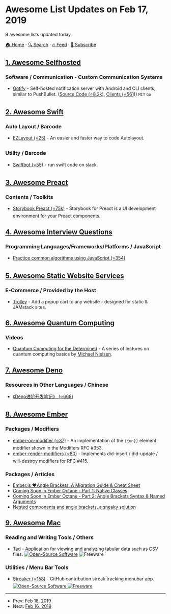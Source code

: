 # Awesome List Updates on Feb 17, 2019

9 awesome lists updated today.

[🏠 Home](/README.md) · [🔍 Search](https://www.trackawesomelist.com/search/) · [🔥 Feed](https://www.trackawesomelist.com/rss.xml) · [📮 Subscribe](https://trackawesomelist.us17.list-manage.com/subscribe?u=d2f0117aa829c83a63ec63c2f&id=36a103854c)



## [1. Awesome Selfhosted](/content/awesome-selfhosted/awesome-selfhosted/README.md)

### Software / Communication - Custom Communication Systems

*   [Gotify](https://gotify.net/) - Self-hosted notification server with Android and CLI clients, similar to PushBullet. ([Source Code (⭐8.2k)](https://github.com/gotify/server), [Clients (⭐561)](https://github.com/gotify/android)) `MIT` `Go`

## [2. Awesome Swift](/content/matteocrippa/awesome-swift/README.md)

### Auto Layout / Barcode

*   [EZLayout (⭐25)](https://github.com/alexliubj/EZAnchor) - An easier and faster way to code Autolayout.

### Utility / Barcode

*   [Swiftbot (⭐55)](https://github.com/noppefoxwolf/Swiftbot) - run swift code on slack.

## [3. Awesome Preact](/content/preactjs/awesome-preact/README.md)

### Contents / Toolkits

*   [Storybook Preact (⭐75k)](https://github.com/storybooks/storybook/tree/next/app/preact) - Storybook for Preact is a UI development environment for your Preact components.

## [4. Awesome Interview Questions](/content/DopplerHQ/awesome-interview-questions/README.md)

### Programming Languages/Frameworks/Platforms / JavaScript

*   [Practice common algorithms using JavaScript (⭐354)](https://github.com/ignacio-chiazzo/Algorithms-Leetcode-Javascript)

## [5. Awesome Static Website Services](/content/agarrharr/awesome-static-website-services/README.md)

### E-Commerce / Provided by the Host

*   [Trolley](https://trolley.link/) - Add a popup cart to any website - designed for static & JAMstack sites.

## [6. Awesome Quantum Computing](/content/desireevl/awesome-quantum-computing/README.md)

### Videos

*   [Quantum Computing for the Determined](https://www.youtube.com/playlist?list=PL1826E60FD05B44E4) - A series of lectures on quantum computing basics by [Michael Nielsen](http://michaelnielsen.org/).

## [7. Awesome Deno](/content/denolib/awesome-deno/README.md)

### Resources in Other Languages / Chinese

*   [《Deno进阶开发笔记》 (⭐668)](https://github.com/chenshenhai/deno_note/)

## [8. Awesome Ember](/content/ember-community-russia/awesome-ember/README.md)

### Packages / Modifiers

*   [ember-on-modifier (⭐37)](https://github.com/buschtoens/ember-on-modifier) - An implementation of the `{{on}}` element modifier shown in the Modifiers RFC #353.
*   [ember-render-modifiers (⭐80)](https://github.com/emberjs/ember-render-modifiers) - Implements did-insert / did-update / will-destroy modifiers for RFC #415.

### Packages / Articles

*   [Ember.js ❤Angle Brackets. A Migration Guide & Cheat Sheet](https://medium.com/@AveryBloom/ff309d6effdf)
*   [Coming Soon in Ember Octane - Part 1: Native Classes](https://www.pzuraq.com/coming-soon-in-ember-octane-part-1-native-classes/)
*   [Coming Soon in Ember Octane - Part 2: Angle Brackets Syntax & Named Arguments](https://www.pzuraq.com/coming-soon-in-ember-octane-part-2-angle-brackets-and-named-arguments/)
*   [Nested components and angle brackets, a sneaky solution](https://locks.svbtle.com/nested-components-and-angle-brackets)

## [9. Awesome Mac](/content/jaywcjlove/awesome-mac/README.md)

### Reading and Writing Tools / Others

*   [Tad](https://www.tadviewer.com) - Application for viewing and analyzing tabular data such as CSV files. [![Open-Source Software](https://jaywcjlove.github.io/sb/ico/min-oss.svg "Open Source Software")](https://github.com/antonycourtney/tad) ![Freeware](https://jaywcjlove.github.io/sb/ico/min-free.svg "Freeware")

### Utilities / Menu Bar Tools

*   [Streaker (⭐158)](https://github.com/jamieweavis/streaker) - GitHub contribution streak tracking menubar app. [![Open-Source Software](https://jaywcjlove.github.io/sb/ico/min-oss.svg "Open Source Software") ![Freeware](https://jaywcjlove.github.io/sb/ico/min-free.svg "Freeware")](https://github.com/jamieweavis/streaker)

---

- Prev: [Feb 18, 2019](/content/2019/02/18/README.md)
- Next: [Feb 16, 2019](/content/2019/02/16/README.md)